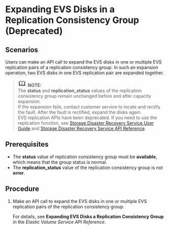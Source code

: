 # Expanding EVS Disks in a Replication Consistency Group \(Deprecated\)<a name="evs_01_0043"></a>

## Scenarios<a name="section21137677162916"></a>

Users can make an API call to expand the EVS disks in one or multiple EVS replication pairs of a replication consistency group. In such an expansion operation, two EVS disks in one EVS replication pair are expanded together.

>![](public_sys-resources/icon-note.gif) **NOTE:**   
>The  **status**  and  **replication\_status**  values of the replication consistency group remain unchanged before and after capacity expansion.  
>If the expansion fails, contact customer service to locate and rectify the fault. After the fault is rectified, expand the disks again.  
>EVS replication APIs have been deprecated. If you need to use the replication function, see  [Storage Disaster Recovery Service User Guide](https://docs.otc.t-systems.com/en-us/usermanual/sdrs/en-us_topic_0125068221.html)  and  [Storage Disaster Recovery Service API Reference](https://docs.otc.t-systems.com/en-us/api/sdrs/en-us_topic_0108184470.html).  

## Prerequisites<a name="section55795759162916"></a>

-   The  **status**  value of replication consistency group must be  **available**, which means that the group status is normal.
-   The  **replication\_status**  value of the replication consistency group is not  **error**.

## Procedure<a name="section24189094163418"></a>

1.  Make an API call to expand the EVS disks in one or multiple EVS replication pairs of the replication consistency group.

    For details, see  **Expanding EVS Disks a Replication Consistency Group**  in the  _Elastic Volume Service API Reference_.


